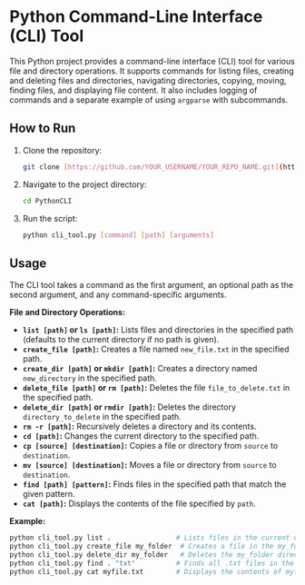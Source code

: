 # Python Command-Line Interface (CLI) Tool

This Python project provides a command-line interface (CLI) tool for various file and directory operations. It supports commands for listing files, creating and deleting files and directories, navigating directories, copying, moving, finding files, and displaying file content.  It also includes logging of commands and a separate example of using `argparse` with subcommands.

## How to Run

1.  Clone the repository:
    ```bash
    git clone [https://github.com/YOUR_USERNAME/YOUR_REPO_NAME.git](https://www.google.com/search?q=https://github.com/YOUR_USERNAME/YOUR_REPO_NAME.git) # Replace with your repo URL
    ```
2.  Navigate to the project directory:
    ```bash
    cd PythonCLI
    ```
3.  Run the script:
    ```bash
    python cli_tool.py [command] [path] [arguments]
    ```

## Usage

The CLI tool takes a command as the first argument, an optional path as the second argument, and any command-specific arguments.

**File and Directory Operations:**

*   **`list [path]` or `ls [path]`:** Lists files and directories in the specified path (defaults to the current directory if no path is given).
*   **`create_file [path]`:** Creates a file named `new_file.txt` in the specified path.
*   **`create_dir [path]` or `mkdir [path]`:** Creates a directory named `new_directory` in the specified path.
*   **`delete_file [path]` or `rm [path]`:** Deletes the file `file_to_delete.txt` in the specified path.
*   **`delete_dir [path]` or `rmdir [path]`:** Deletes the directory `directory_to_delete` in the specified path.
*   **`rm -r [path]`:** Recursively deletes a directory and its contents.
*   **`cd [path]`:** Changes the current directory to the specified path.
*   **`cp [source] [destination]`:** Copies a file or directory from `source` to `destination`.
*   **`mv [source] [destination]`:** Moves a file or directory from `source` to `destination`.
*   **`find [path] [pattern]`:** Finds files in the specified path that match the given pattern.
*   **`cat [path]`:** Displays the contents of the file specified by `path`.

**Example:**

```bash
python cli_tool.py list .                # Lists files in the current directory
python cli_tool.py create_file my_folder  # Creates a file in the my_folder directory
python cli_tool.py delete_dir my_folder   # Deletes the my_folder directory
python cli_tool.py find . "txt"          # Finds all .txt files in the current directory and subdirectories
python cli_tool.py cat myfile.txt        # Displays the contents of myfile.txt
